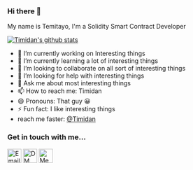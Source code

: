 ### Hi there 👋

<!--
**Timidan/Timidan** is a ✨ _special_ ✨ repository because its `README.md` (this file) appears on your GitHub profile.-->

My name is Temitayo, I'm a Solidity Smart Contract Developer

[![Timidan's github stats](https://github-readme-stats.vercel.app/api?username=Timidan&show_icons=true&theme=radical&hide=stars)](https://github.com/Timidan/)

- 🔭 I’m currently working on Interesting things
- 🌱 I’m currently learning a lot of interesting things
- 👯 I’m looking to collaborate on all sort of interesting things
- 🤔 I’m looking for help with interesting things
- 💬 Ask me about most interesting things
- 📫 How to reach me: Timidan
- 😄 Pronouns: That guy 😀 
- ⚡ Fun fact: I like interesting things
- reach me faster: [@Timidan](https://twitter.com/timidan_x)


### Get in touch with me...

[<img src='https://image.flaticon.com/icons/svg/2965/2965306.svg' width='32' title='Email Me!'>](mailto://Akinnusotutemitayodaniel@gmail.com)
[<img src='https://image.flaticon.com/icons/svg/1409/1409937.svg' width='32' title='DM Me!'>](https://twitter.com/TImidan_x)
[<img src='https://image.flaticon.com/icons/svg/1409/1409945.svg' width='32' title='Message Me!'>](https://www.linkedin.com/in/Timidan/)
